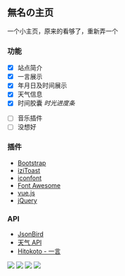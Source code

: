 <p>
<strong><h2>無名の主页 </h2></strong>
一个小主页，原来的看够了，重新弄一个
</p>

### 功能

- [x] 站点简介
- [x] 一言展示
- [x] 年月日及时间展示
- [x] 天气信息
- [x] 时间胶囊 *时光进度条*

* [ ] 音乐插件
* [ ] 没想好

### 插件

* [Bootstrap](https://getbootstrap.com/)
* [iziToast](https://izitoast.marcelodolza.com/)
* [iconfont](https://www.iconfont.cn/)
* [Font Awesome](https://fontawesome.com/)
* [vue.js](https://v3.vuejs.org/)
* [jQuery](https://jquery.com/)

### API

* [JsonBird](https://bird.ioliu.cn/)
* [天气 API](https://www.tianqiapi.com/)
* [Hitokoto - 一言](https://hitokoto.cn/)

<a title="SSL" target="_blank" href="https://myssl.com/seal/detail?domain=blog.imsyy.top"><img src="https://img.shields.io/badge/MySSL-安全认证-brightgreen"></a>&nbsp;<a title="CDN" target="_blank" href="https://www.upyun.com/?utm_source=lianmeng&utm_medium=referral"><img src="https://img.shields.io/badge/CDN-%E5%8F%88%E6%8B%8D%E4%BA%91-blue"></a>&nbsp;<a title="beian" target="_blank" href="https://beian.miit.gov.cn/"><img src="https://img.shields.io/badge/%E8%B1%ABICP%E5%A4%87-20013231--2%E5%8F%B7-important"></a>&nbsp;<a title="Copyright" target="_blank" href="https://imsyy.top/"><img src="https://img.shields.io/badge/Copyright%20%C2%A9%202020--2021-%E7%84%A1%E5%90%8D-red"></a>
